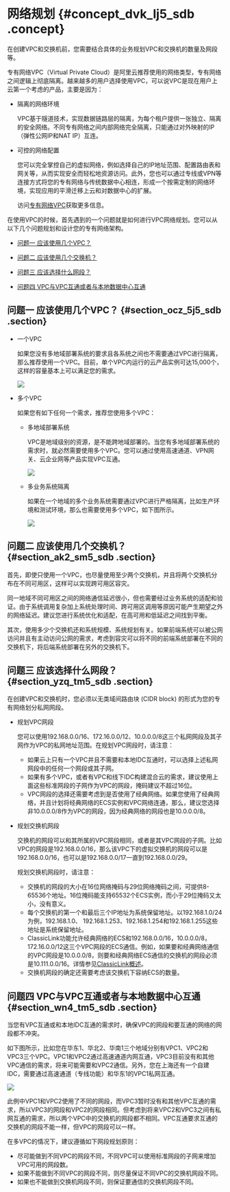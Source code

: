 # 网络规划 {#concept_dvk_lj5_sdb .concept}

在创建VPC和交换机前，您需要结合具体的业务规划VPC和交换机的数量及网段等。

专有网络VPC（Virtual Private Cloud）是阿里云推荐使用的网络类型，专有网络之间逻辑上彻底隔离。越来越多的用户选择使用VPC，可以说VPC是现在用户上云第一个考虑的产品，主要是因为：

-   隔离的网络环境

    VPC基于隧道技术，实现数据链路层的隔离，为每个租户提供一张独立、隔离的安全网络。不同专有网络之间内部网络完全隔离，只能通过对外映射的IP（弹性公网IP和NAT IP）互连。

-   可控的网络配置

    您可以完全掌控自己的虚拟网络，例如选择自己的IP地址范围、配置路由表和网关等，从而实现安全而轻松地资源访问。此外，您也可以通过专线或VPN等连接方式将您的专有网络与传统数据中心相连，形成一个按需定制的网络环境，实现应用的平滑迁移上云和对数据中心的扩展。

    访问[专有网络VPC](https://www.aliyun.com/product/vpc?spm=5176.8142029.388261.75.NcXndU)获取更多信息。


在使用VPC的时候，首先遇到的一个问题就是如何进行VPC网络规划。您可以从以下几个问题规划和设计您的专有网络架构。

-   [问题一 应该使用几个VPC？](intl.zh-CN/最佳实践/网络规划.md#section_ocz_5j5_sdb)

-   [问题二 应该使用几个交换机？](intl.zh-CN/最佳实践/网络规划.md#section_ak2_sm5_sdb)

-   [问题三 应该选择什么网段？](intl.zh-CN/最佳实践/网络规划.md#section_yzq_tm5_sdb)

-   [问题四 VPC与VPC互通或者与本地数据中心互通](intl.zh-CN/最佳实践/网络规划.md#section_wn4_tm5_sdb)


## 问题一 应该使用几个VPC？ {#section_ocz_5j5_sdb .section}

-   一个VPC

    如果您没有多地域部署系统的要求且各系统之间也不需要通过VPC进行隔离，那么推荐使用一个VPC。目前，单个VPC内运行的云产品实例可达15,000个，这样的容量基本上可以满足您的需求。

    ![](http://static-aliyun-doc.oss-cn-hangzhou.aliyuncs.com/assets/img/2447/1538214219821_zh-CN.jpg)

-   多个VPC

    如果您有如下任何一个需求，推荐您使用多个VPC：

    -   多地域部署系统

        VPC是地域级别的资源，是不能跨地域部署的。当您有多地域部署系统的需求时，就必然需要使用多个VPC。您可以通过使用高速通道、VPN网关、云企业网等产品实现VPC互通。

        ![](http://static-aliyun-doc.oss-cn-hangzhou.aliyuncs.com/assets/img/2447/1538214220822_zh-CN.jpg)

    -   多业务系统隔离

        如果在一个地域的多个业务系统需要通过VPC进行严格隔离，比如生产环境和测试环境，那么也需要使用多个VPC，如下图所示。

        ![](http://static-aliyun-doc.oss-cn-hangzhou.aliyuncs.com/assets/img/2447/1538214220824_zh-CN.jpg)


## 问题二 应该使用几个交换机？ {#section_ak2_sm5_sdb .section}

首先，即使只使用一个VPC，也尽量使用至少两个交换机，并且将两个交换机分布在不同可用区，这样可以实现跨可用区容灾。

同一地域不同可用区之间的网络通信延迟很小，但也需要经过业务系统的适配和验证。由于系统调用复杂加上系统处理时间、跨可用区调用等原因可能产生期望之外的网络延迟。建议您进行系统优化和适配，在高可用和低延迟之间找到平衡。

其次，使用多少个交换机还和系统规模、系统规划有关。如果前端系统可以被公网访问并且有主动访问公网的需求，考虑到容灾可以将不同的前端系统部署在不同的交换机下，将后端系统部署在另外的交换机下。

## 问题三 应该选择什么网段？ {#section_yzq_tm5_sdb .section}

在创建VPC和交换机时，您必须以无类域间路由块 \(CIDR block\) 的形式为您的专有网络划分私网网段。

-   规划VPC网段

    您可以使用192.168.0.0/16、172.16.0.0/12、10.0.0.0/8这三个私网网段及其子网作为VPC的私网地址范围。在规划VPC网段时，请注意：

    -   如果云上只有一个VPC并且不需要和本地IDC互通时，可以选择上述私网网段中的任何一个网段或其子网。
    -   如果有多个VPC，或者有VPC和线下IDC构建混合云的需求，建议使用上面这些标准网段的子网作为VPC的网段，掩码建议不超过16位。
    -   VPC网段的选择还需要考虑到是否使用了经典网络。如果您使用了经典网络，并且计划将经典网络的ECS实例和VPC网络连通，那么，建议您选择非10.0.0.0/8作为VPC的网段，因为经典网络的网段也是10.0.0.0/8。
-   规划交换机网段

    交换机的网段可以和其所属的VPC网段相同，或者是其VPC网段的子网。比如VPC的网段是192.168.0.0/16，那么该VPC下的虚拟交换机的网段可以是192.168.0.0/16，也可以是192.168.0.0/17一直到192.168.0.0/29。

    规划交换机网段时，请注意：

    -   交换机的网段的大小在16位网络掩码与29位网络掩码之间，可提供8-65536个地址。16位掩码能支持65532个ECS实例，而小于29位掩码又太小，没有意义。
    -   每个交换机的第一个和最后三个IP地址为系统保留地址。以192.168.1.0/24为例，192.168.1.0、 192.168.1.253、192.168.1.254和192.168.1.255这些地址是系统保留地址。
    -   ClassicLink功能允许经典网络的ECS和192.168.0.0/16，10.0.0.0/8，172.16.0.0/12这三个VPC网段的ECS通信。例如，如果要和经典网络通信的VPC网段是10.0.0.0/8，则要和经典网络ECS通信的交换机的网段必须是10.111.0.0/16。详情参见[ClassicLink概述](../../../../intl.zh-CN/用户指南/ClassicLink/ClassicLink概述.md#)。
    -   交换机网段的确定还需要考虑该交换机下容纳ECS的数量。

## 问题四 VPC与VPC互通或者与本地数据中心互通 {#section_wn4_tm5_sdb .section}

当您有VPC互通或和本地IDC互通的需求时，确保VPC的网段和要互通的网络的网段都不冲突。

如下图所示，比如您在华东1、华北2、华南1三个地域分别有VPC1、VPC2和VPC3三个VPC。VPC1和VPC2通过高速通道内网互通，VPC3目前没有和其他VPC通信的需求，将来可能需要和VPC2通信。另外，您在上海还有一个自建IDC，需要通过高速通道（专线功能）和华东1的VPC1私网互通。

![](http://static-aliyun-doc.oss-cn-hangzhou.aliyuncs.com/assets/img/2447/1538214220825_zh-CN.jpg)

此例中VPC1和VPC2使用了不同的网段，而VPC3暂时没有和其他VPC互通的需求，所以VPC3的网段和VPC2的网段相同。但考虑到将来VPC2和VPC3之间有私网互通的需求，所以两个VPC中的交换机的网段都不相同。VPC互通要求互通的交换机的网段不能一样，但VPC的网段可以一样。

在多VPC的情况下，建议遵循如下网段规划原则：

-   尽可能做到不同VPC的网段不同，不同VPC可以使用标准网段的子网来增加VPC可用的网段数。
-   如果不能做到不同VPC的网段不同，则尽量保证不同VPC的交换机网段不同。
-   如果也不能做到交换机网段不同，则保证要通信的交换机网段不同。

